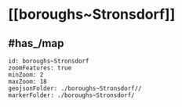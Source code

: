 # [[boroughs~Stronsdorf]] 

## #has_/map  



```leaflet
id: boroughs~Stronsdorf
zoomFeatures: true 
minZoom: 2 
maxZoom: 18
geojsonFolder: ./boroughs~Stronsdorf//
markerFolder: ./boroughs~Stronsdorf/
```

